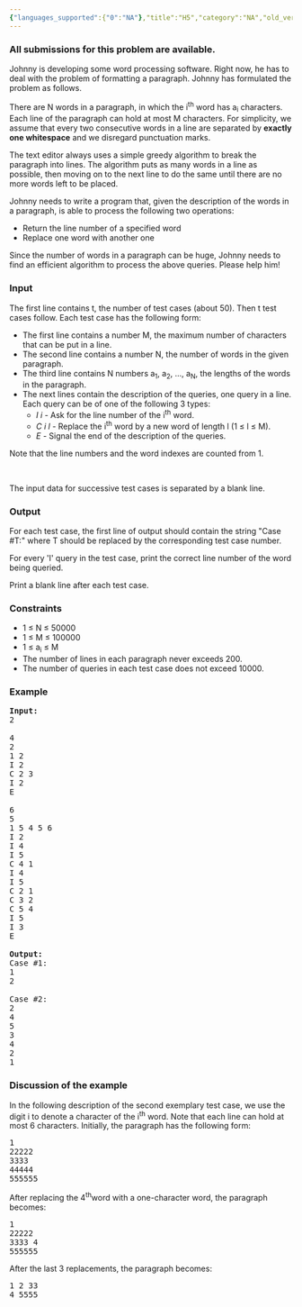 ```yaml
---
{"languages_supported":{"0":"NA"},"title":"H5","category":"NA","old_version":true,"problem_code":"H5","tags":{"0":"NA"},"layout":"problem"}
---
```


<h3> All submissions for this problem are available. </h3><p>Johnny is developing some word processing software. Right now, he has to deal with the problem of formatting a paragraph.  Johnny has formulated the problem as follows.</p>
<p>There are N words in a paragraph, in which the i<sup>th</sup> word has a<sub>i</sub> characters. Each line of the paragraph can hold at most M characters. For simplicity, we assume that every two consecutive words in a line are separated by <b>exactly one whitespace</b> and we disregard punctuation marks.</p>
<p>The text editor always uses a simple greedy algorithm to break the paragraph into lines. The algorithm puts as many words in a line as possible, then moving on to the next line to do the same until there are no more words left to be placed.</p>
<p>Johnny needs to write a program that, given the description of the words in a paragraph, is able to process the following two operations:</p>
<ul>
<li>Return the line number of a specified word</li>
<li>Replace one word with another one</li>
</ul>
<p>Since the number of words in a paragraph can be huge, Johnny needs to find an efficient algorithm to process the above queries. Please help him!</p>
<h3>Input</h3>
<p>The first line contains t, the number of test cases (about 50). Then t test cases follow. Each test case has the following form:</p>
<ul>
<li>The first line contains a number M, the maximum number of characters that can be put in a line.</li>
<li>The second line contains a number N, the number of words in the given paragraph.</li>
<li>The third line contains N numbers a<sub>1</sub>, a<sub>2</sub>, ..., a<sub>N</sub>, the lengths of the words in the paragraph.</li>
<li>The next lines contain the description of the queries, one query in a line. Each query can be of one of the following 3 types:  
<ul>
<li><i>I i</i> - Ask for the line number of the i<sup>th</sup> word.</li>
<li><i>C i l</i> - Replace the i<sup>th</sup> word by a new word of length l (1 ≤ l ≤ M).</li>
<li><i>E</i> - Signal the end of the description of the queries.</li>
</ul>
</li>
</ul>
<p>Note that the line numbers and the word indexes are counted from 1.</p>
<p> </p>
<p>The input data for successive test cases is separated by a blank line.</p>
<h3>Output</h3>
<p>For each test case, the first line of output should contain the string "Case #T:" where T should be replaced by the corresponding test case number.</p>
<p>For every 'I' query in the test case, print the correct line number of the word being queried.</p>
<p>Print a blank line after each test case.</p>
<h3>Constraints</h3>
<ul>
<li>1 ≤ N ≤ 50000</li>
<li>1 ≤ M ≤ 100000</li>
<li>1 ≤ a<sub>i</sub> ≤ M</li>
<li>The number of lines in each paragraph never exceeds 200.</li>
<li>The number of queries in each test case does not exceed 10000.</li>
</ul>
<h3>Example</h3>
<pre><b>Input:</b><br />2<br /><br />4<br />2<br />1 2<br />I 2<br />C 2 3<br />I 2<br />E<br /><br />6<br />5<br />1 5 4 5 6<br />I 2<br />I 4<br />I 5<br />C 4 1<br />I 4<br />I 5<br />C 2 1<br />C 3 2<br />C 5 4<br />I 5<br />I 3<br />E<br /><br /><b>Output:</b><br />Case #1:<br />1<br />2<br /><br />Case #2:<br />2<br />4<br />5<br />3<br />4<br />2<br />1<br /></pre>
<h3>Discussion of the example</h3>
<p>In the following description of the second exemplary test case, we use the digit i to denote a character of the i<sup>th</sup> word. Note that each line can hold at most 6 characters. Initially, the paragraph has the following form:</p>
<pre>1<br />22222<br />3333<br />44444<br />555555<br /></pre>
<p>After replacing the 4<sup>th</sup>word with a one-character word, the paragraph becomes:</p>
<pre>1<br />22222<br />3333 4<br />555555<br /></pre>
<p>After the last 3 replacements, the paragraph becomes:</p>
<pre>1 2 33<br />4 5555<br /></pre>
<p></p>    